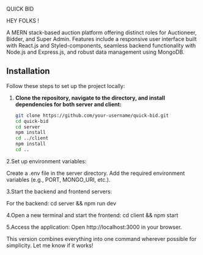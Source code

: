 
QUICK BID

HEY FOLKS !

A MERN stack-based auction platform offering distinct roles for Auctioneer, Bidder, and Super Admin. Features include a responsive user interface built with React.js and Styled-components, seamless backend functionality with Node.js and Express.js, and robust data management using MongoDB.

## Installation

Follow these steps to set up the project locally:

1. **Clone the repository, navigate to the directory, and install dependencies for both server and client:**
   ```bash
   git clone https://github.com/your-username/quick-bid.git 
   cd quick-bid
   cd server
   npm install 
   cd ../client
   npm install
   cd ..

2.Set up environment variables:

Create a .env file in the server directory.
Add the required environment variables (e.g., PORT, MONGO_URI, etc.).

3.Start the backend and frontend servers:

For the backend:
cd server && npm run dev

4.Open a new terminal and start the frontend:
cd client && npm start

5.Access the application: Open http://localhost:3000 in your browser.


This version combines everything into one command wherever possible for simplicity. Let me know if it works!
